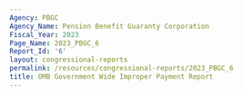 ```yaml
---
Agency: PBGC
Agency_Name: Pension Benefit Guaranty Corporation
Fiscal_Year: 2023
Page_Name: 2023_PBGC_6
Report_Id: '6'
layout: congressional-reports
permalink: /resources/congressional-reports/2023_PBGC_6
title: OMB Government Wide Improper Payment Report
---
```

